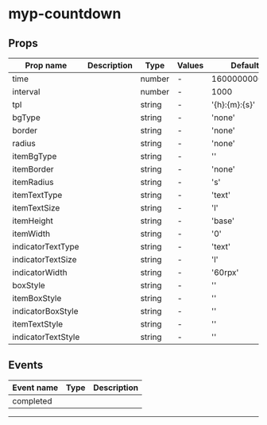 # myp-countdown

## Props

| Prop name          | Description | Type   | Values | Default       |
| ------------------ | ----------- | ------ | ------ | ------------- |
| time               |             | number | -      | 1600000000000 |
| interval           |             | number | -      | 1000          |
| tpl                |             | string | -      | '{h}:{m}:{s}' |
| bgType             |             | string | -      | 'none'        |
| border             |             | string | -      | 'none'        |
| radius             |             | string | -      | 'none'        |
| itemBgType         |             | string | -      | ''            |
| itemBorder         |             | string | -      | 'none'        |
| itemRadius         |             | string | -      | 's'           |
| itemTextType       |             | string | -      | 'text'        |
| itemTextSize       |             | string | -      | 'l'           |
| itemHeight         |             | string | -      | 'base'        |
| itemWidth          |             | string | -      | '0'           |
| indicatorTextType  |             | string | -      | 'text'        |
| indicatorTextSize  |             | string | -      | 'l'           |
| indicatorWidth     |             | string | -      | '60rpx'       |
| boxStyle           |             | string | -      | ''            |
| itemBoxStyle       |             | string | -      | ''            |
| indicatorBoxStyle  |             | string | -      | ''            |
| itemTextStyle      |             | string | -      | ''            |
| indicatorTextStyle |             | string | -      | ''            |

## Events

| Event name | Type | Description |
| ---------- | ---- | ----------- |
| completed  |      |

---
